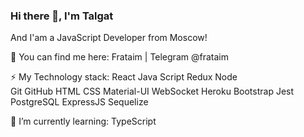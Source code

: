### Hi there 👋, I'm Talgat

And I'am a JavaScript Developer from Moscow!


🔎 You can find me here:
Frataim | Telegram @frataim 

⚡ My Technology stack:
React  Java Script   Redux  Node  
Git  GitHub  HTML  CSS 
Material-UI WebSocket Heroku Bootstrap
Jest PostgreSQL ExpressJS Sequelize

🧠 I’m currently learning:
TypeScript
<!--
**Frataim/Frataim** is a ✨ _special_ ✨ repository because its `README.md` (this file) appears on your GitHub profile.

Here are some ideas to get you started:

- 🔭 I’m currently working on ...
- 🌱 I’m currently learning ...
- 👯 I’m looking to collaborate on ...
- 🤔 I’m looking for help with ...
- 💬 Ask me about ...
- 📫 How to reach me: ...
- 😄 Pronouns: ...
- ⚡ Fun fact: ...
-->
